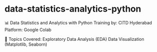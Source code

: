 # data-statistics-analytics-python

📊 Data Statistics and Analytics with Python
Training by: CITD Hyderabad
Platform: Google Colab

🚀 Topics Covered:
Exploratory Data Analysis (EDA)
Data Visualization (Matplotlib, Seaborn)
